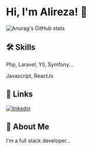 # Hi, I'm Alireza! 👋

![Anurag's GitHub stats](https://github-readme-stats.vercel.app/api?username=anuraghazra&show_icons=true&theme=dracula)

## 🛠 Skills
Php, Laravel, YII, Symfony...

Javascript, ReactJs

## 🔗 Links
[![linkedin](https://img.shields.io/badge/linkedin-0A66C2?style=for-the-badge&logo=linkedin&logoColor=white)](https://www.linkedin.com/in/alireza-mirfakhraei-a60b89216)


## 🚀 About Me
I'm a full stack developer...
